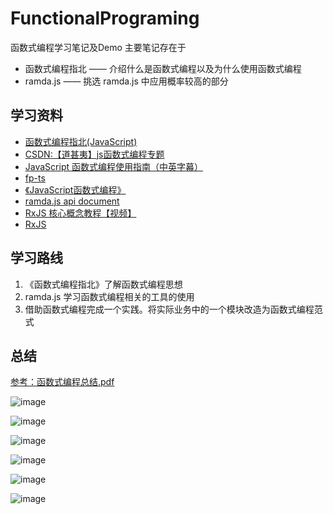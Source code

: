 # FunctionalPrograming

函数式编程学习笔记及Demo
主要笔记存在于
- 函数式编程指北 —— 介绍什么是函数式编程以及为什么使用函数式编程
- ramda.js —— 挑选 ramda.js 中应用概率较高的部分

## 学习资料

- [函数式编程指北(JavaScript)](https://llh911001.gitbooks.io/mostly-adequate-guide-chinese/content/)
- [CSDN:【道甚夷】js函数式编程专题](https://blog.csdn.net/junjiahuang/category_12018066.html?spm=1001.2014.3001.5482)
- [JavaScript 函数式编程使用指南（中英字幕）](https://www.bilibili.com/video/BV1Wu411d7K8/?p=2&spm_id_from=pageDriver&vd_source=c577805cc8247fcd71103ce68b76c960)
- [fp-ts](https://github.com/gcanti/fp-ts)
- [《JavaScript函数式编程》](./5-【JavaScript函数式编程】.pdf)
- [ramda.js api document](https://ramdajs.com/docs/#__)
- [RxJS 核心概念教程【视频】](https://www.youtube.com/watch?v=BA1vSZwzkK8&t=933s)
- [RxJS](https://rxjs.dev/)


## 学习路线

1. 《函数式编程指北》了解函数式编程思想
2. ramda.js 学习函数式编程相关的工具的使用
3. 借助函数式编程完成一个实践。将实际业务中的一个模块改造为函数式编程范式


## 总结

[参考：函数式编程总结.pdf](https://github.com/Linya-IronMan/FunctionalPrograming/blob/main/%E5%87%BD%E6%95%B0%E5%BC%8F%E7%BC%96%E7%A8%8B%E6%80%BB%E7%BB%93.pdf)

![image](https://github.com/Linya-IronMan/FunctionalPrograming/assets/77786952/8d7364fc-4542-410e-abd8-fa70c930cbbc)

![image](https://github.com/Linya-IronMan/FunctionalPrograming/assets/77786952/3e596b3b-6cb1-42cd-8478-778e7d6cc97b)

![image](https://github.com/Linya-IronMan/FunctionalPrograming/assets/77786952/868ff393-96de-4baf-9d66-b3aa62a06900)

![image](https://github.com/Linya-IronMan/FunctionalPrograming/assets/77786952/f8d85db5-ada1-4bb5-a886-22b987961739)

![image](https://github.com/Linya-IronMan/FunctionalPrograming/assets/77786952/2e0e4f33-6278-4cfa-b942-8dac3495b41c)

![image](https://github.com/Linya-IronMan/FunctionalPrograming/assets/77786952/096bf35b-e9a7-4610-8807-edcb7ce94ea0)


